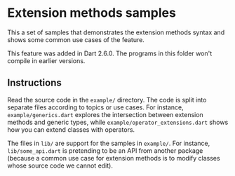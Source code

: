 # Extension methods samples

This a set of samples that demonstrates the extension methods syntax
and shows some common use cases of the feature.

This feature was added in Dart 2.6.0. The programs in this folder won't
compile in earlier versions.

## Instructions

Read the source code in the `example/` directory. The code is split into
separate files according to topics or use cases. For instance,
`example/generics.dart` explores the intersection between extension methods
and generic types, while `example/operator_extensions.dart` shows how
you can extend classes with operators.

The files in `lib/` are support for the samples in `example/`. For instance,
`lib/some_api.dart` is pretending to be an API from another package (because
a common use case for extension methods is to modify classes whose source
code we cannot edit).
